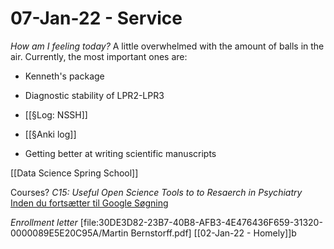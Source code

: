 # 07-Jan-22 - Service
*How am I feeling today?*
A little overwhelmed with the amount of balls in the air. Currently, the most important ones are:

- Kenneth's package

- Diagnostic stability of LPR2-LPR3
- [[§Log: NSSH]]

* [[§Anki log]]
	
* Getting better at writing scientific manuscripts

[[Data Science Spring School]]

Courses?
*C15: Useful Open Science Tools to to Resaerch in Psychiatry*
[Inden du fortsætter til Google Søgning](https://www.google.com/search?q=Apathy%3A+Unravelling+the+Complex+Disorder+of+Complex+Behaviours&oq=Apathy%3A+Unravelling+the+Complex+Disorder+of+Complex+Behaviours&aqs=chrome..69i57j69i58.229j0j1&sourceid=chrome&ie=UTF-8)

<!-- #daily/service -->

*Enrollment letter*
[file:30DE3D82-23B7-40B8-AFB3-4E476436F659-31320-0000089E5E20C95A/Martin Bernstorff.pdf]
[[02-Jan-22 - Homely]]b

<!-- {BearID:26E330D3-F220-4C0B-A93A-E6C942742CA0-31320-000008486B7EF82B} -->

